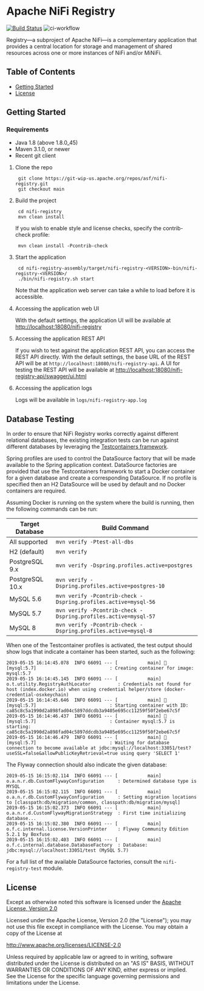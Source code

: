 <!--
  Licensed to the Apache Software Foundation (ASF) under one or more
  contributor license agreements.  See the NOTICE file distributed with
  this work for additional information regarding copyright ownership.
  The ASF licenses this file to You under the Apache License, Version 2.0
  (the "License"); you may not use this file except in compliance with
  the License.  You may obtain a copy of the License at
      http://www.apache.org/licenses/LICENSE-2.0
  Unless required by applicable law or agreed to in writing, software
  distributed under the License is distributed on an "AS IS" BASIS,
  WITHOUT WARRANTIES OR CONDITIONS OF ANY KIND, either express or implied.
  See the License for the specific language governing permissions and
  limitations under the License.
-->
# Apache NiFi Registry 
[![Build Status](https://travis-ci.org/apache/nifi-registry.svg?branch=main)](https://travis-ci.org/apache/nifi-registry)
![ci-workflow](https://github.com/apache/nifi-registry/workflows/ci-workflow/badge.svg?branch=main)

Registry—a subproject of Apache NiFi—is a complementary application that provides a central location for storage and management of shared resources across one or more instances of NiFi and/or MiNiFi.

## Table of Contents

- [Getting Started](#getting-started)
- [License](#license)

## Getting Started

### Requirements
    
* Java 1.8 (above 1.8.0_45)
* Maven 3.1.0, or newer
* Recent git client

1) Clone the repo

        git clone https://git-wip-us.apache.org/repos/asf/nifi-registry.git
        git checkout main

2) Build the project

        cd nifi-registry
        mvn clean install

    If you wish to enable style and license checks, specify the contrib-check profile:
    
        mvn clean install -Pcontrib-check

3) Start the application

        cd nifi-registry-assembly/target/nifi-registry-<VERSION>-bin/nifi-registry-<VERSION>/
        ./bin/nifi-registry.sh start
   
   Note that the application web server can take a while to load before it is accessible.   

4) Accessing the application web UI
 
    With the default settings, the application UI will be available at [http://localhost:18080/nifi-registry](http://localhost:18080/nifi-registry) 
   
5) Accessing the application REST API

    If you wish to test against the application REST API, you can access the REST API directly. With the default settings, the base URL of the REST API will be at `http://localhost:18080/nifi-registry-api`. A UI for testing the REST API will be available at [http://localhost:18080/nifi-registry-api/swagger/ui.html](http://localhost:18080/nifi-registry-api/swagger/ui.html) 

6) Accessing the application logs

    Logs will be available in `logs/nifi-registry-app.log`

## Database Testing

In order to ensure that NiFi Registry works correctly against different relational databases, 
the existing integration tests can be run against different databases by leveraging the [Testcontainers framework](https://www.testcontainers.org/).

Spring profiles are used to control the DataSource factory that will be made available to the Spring application context. 
DataSource factories are provided that use the Testcontainers framework to start a Docker container for a given database and create a corresponding DataSource. 
If no profile is specified then an H2 DataSource will be used by default and no Docker containers are required.

Assuming Docker is running on the system where the build is running, then the following commands can be run:

| Target Database | Build Command | 
| --------------- | ------------- |
| All supported   | `mvn verify -Ptest-all-dbs` |
| H2 (default)    | `mvn verify` |
| PostgreSQL 9.x  | `mvn verify -Dspring.profiles.active=postgres` | 
| PostgreSQL 10.x | `mvn verify -Dspring.profiles.active=postgres-10` | 
| MySQL 5.6       | `mvn verify -Pcontrib-check -Dspring.profiles.active=mysql-56` |
| MySQL 5.7       | `mvn verify -Pcontrib-check -Dspring.profiles.active=mysql-57` |
| MySQL 8         | `mvn verify -Pcontrib-check -Dspring.profiles.active=mysql-8`  |
      
 When one of the Testcontainer profiles is activated, the test output should show logs that indicate a container has been started, such as the following:
 
    2019-05-15 16:14:45.078  INFO 66091 --- [           main] 🐳 [mysql:5.7]                           : Creating container for image: mysql:5.7
    2019-05-15 16:14:45.145  INFO 66091 --- [           main] o.t.utility.RegistryAuthLocator          : Credentials not found for host (index.docker.io) when using credential helper/store (docker-credential-osxkeychain)
    2019-05-15 16:14:45.646  INFO 66091 --- [           main] 🐳 [mysql:5.7]                           : Starting container with ID: ca85c8c5a1990d2a898fad04c5897ddcdb3a9405e695cc11259f50f2ebe67c5f
    2019-05-15 16:14:46.437  INFO 66091 --- [           main] 🐳 [mysql:5.7]                           : Container mysql:5.7 is starting: ca85c8c5a1990d2a898fad04c5897ddcdb3a9405e695cc11259f50f2ebe67c5f
    2019-05-15 16:14:46.479  INFO 66091 --- [           main] 🐳 [mysql:5.7]                           : Waiting for database connection to become available at jdbc:mysql://localhost:33051/test?useSSL=false&allowPublicKeyRetrieval=true using query 'SELECT 1'

The Flyway connection should also indicate the given database:

    2019-05-15 16:15:02.114  INFO 66091 --- [           main] o.a.n.r.db.CustomFlywayConfiguration     : Determined database type is MYSQL
    2019-05-15 16:15:02.115  INFO 66091 --- [           main] o.a.n.r.db.CustomFlywayConfiguration     : Setting migration locations to [classpath:db/migration/common, classpath:db/migration/mysql]
    2019-05-15 16:15:02.373  INFO 66091 --- [           main] o.a.n.r.d.CustomFlywayMigrationStrategy  : First time initializing database...
    2019-05-15 16:15:02.380  INFO 66091 --- [           main] o.f.c.internal.license.VersionPrinter    : Flyway Community Edition 5.2.1 by Boxfuse
    2019-05-15 16:15:02.403  INFO 66091 --- [           main] o.f.c.internal.database.DatabaseFactory  : Database: jdbc:mysql://localhost:33051/test (MySQL 5.7)

For a full list of the available DataSource factories, consult the `nifi-registry-test` module.

## License

Except as otherwise noted this software is licensed under the
[Apache License, Version 2.0](http://www.apache.org/licenses/LICENSE-2.0.html)

Licensed under the Apache License, Version 2.0 (the "License");
you may not use this file except in compliance with the License.
You may obtain a copy of the License at

  http://www.apache.org/licenses/LICENSE-2.0

Unless required by applicable law or agreed to in writing, software
distributed under the License is distributed on an "AS IS" BASIS,
WITHOUT WARRANTIES OR CONDITIONS OF ANY KIND, either express or implied.
See the License for the specific language governing permissions and
limitations under the License.

